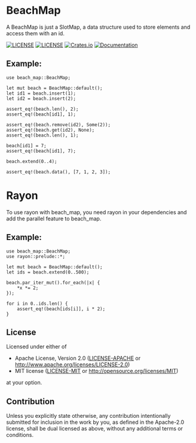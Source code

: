 # BeachMap

A BeachMap is just a SlotMap, a data structure used to store elements and access them with an id.

[![LICENSE](https://img.shields.io/badge/license-MIT-blue.svg)](LICENSE-MIT)
[![LICENSE](https://img.shields.io/badge/license-apache-blue.svg)](LICENSE-APACHE)
[![Crates.io](https://img.shields.io/crates/v/beach_map.svg)](https://crates.io/crates/beach_map)
[![Documentation](https://docs.rs/beach_map/badge.svg)](https://docs.rs/beach_map)

## Example:
```
use beach_map::BeachMap;

let mut beach = BeachMap::default();
let id1 = beach.insert(1);
let id2 = beach.insert(2);

assert_eq!(beach.len(), 2);
assert_eq!(beach[id1], 1);

assert_eq!(beach.remove(id2), Some(2));
assert_eq!(beach.get(id2), None);
assert_eq!(beach.len(), 1);

beach[id1] = 7;
assert_eq!(beach[id1], 7);

beach.extend(0..4);

assert_eq!(beach.data(), [7, 1, 2, 3]);
```
# Rayon
To use rayon with beach_map, you need rayon in your dependencies and add the parallel feature to beach_map.
## Example:
```
use beach_map::BeachMap;
use rayon::prelude::*;

let mut beach = BeachMap::default();
let ids = beach.extend(0..500);

beach.par_iter_mut().for_each(|x| {
    *x *= 2;
});

for i in 0..ids.len() {
    assert_eq!(beach[ids[i]], i * 2);
}
```

## License

Licensed under either of

 * Apache License, Version 2.0
   ([LICENSE-APACHE](LICENSE-APACHE) or http://www.apache.org/licenses/LICENSE-2.0)
 * MIT license
   ([LICENSE-MIT](LICENSE-MIT) or http://opensource.org/licenses/MIT)

at your option.

## Contribution

Unless you explicitly state otherwise, any contribution intentionally submitted
for inclusion in the work by you, as defined in the Apache-2.0 license, shall be
dual licensed as above, without any additional terms or conditions.